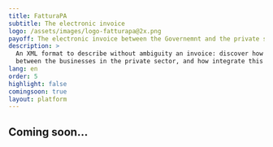 ```yaml
---
title: FatturaPA
subtitle: The electronic invoice
logo: /assets/images/logo-fatturapa@2x.png
payoff: The electronic invoice between the Governemnt and the private sector
description: >
  An XML format to describe without ambiguity an invoice: discover how this can be useful, even
  between the businesses in the private sector, and how integrate this in your software.
lang: en
order: 5
highlight: false
comingsoon: true
layout: platform
---
```


## Coming soon...
